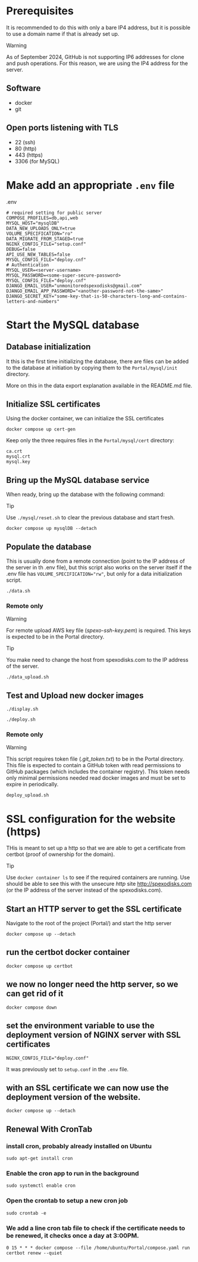 # Prerequisites

It is recommended to do this with only a bare IP4 address, 
but it is possible to use a domain name if that is already set up.

> [!WARNING]
> As of September 2024, GitHub is not supporting IP6 addresses 
> for clone and push operations. For this reason,
> we are using the IP4 address for the server.

## Software
- docker 
- git

## Open ports listening with TLS
- 22 (ssh)
- 80 (http)
- 443 (https)
- 3306 (for MySQL)



# Make add an appropriate `.env` file

.env
```
# required setting for public server
COMPOSE_PROFILES=db,api,web
MYSQL_HOST="mysqlDB"
DATA_NEW_UPLOADS_ONLY=true
VOLUME_SPECIFICATION="ro"
DATA_MIGRATE_FROM_STAGED=true
NGINX_CONFIG_FILE="setup.conf"
DEBUG=false
API_USE_NEW_TABLES=false
MYSQL_CONFIG_FILE="deploy.cnf"
# Authentication
MYSQL_USER=<server-username>
MYSQL_PASSWORD=<some-super-secure-password>
MYSQL_CONFIG_FILE="deploy.cnf"
DJANGO_EMAIL_USER="unmonitoredspexodisks@gmail.com"
DJANGO_EMAIL_APP_PASSWORD="<another-password-not-the-same>"
DJANGO_SECRET_KEY="some-key-that-is-50-characters-long-and-contains-letters-and-numbers"
```
# Start the MySQL database

## Database initialization
It this is the first time initializing the database,
there are files can be added to the database at initiation
by copying them to the `Portal/mysql/init` directory.

More on this in the data export explanation available in the README.md file.

## Initialize SSL certificates

Using the docker container, we can initialize the SSL certificates

```
docker compose up cert-gen
```

Keep only the three requires files in the `Portal/mysql/cert` directory:

```
ca.crt
mysql.crt
mysql.key
```


## Bring up the MySQL database service
When ready, bring up the database with the following command:

> [!TIP]
> Use `./mysql/reset.sh` to clear the previous database and start fresh.

```
docker compose up mysqlDB --detach
```

## Populate the database

This is usually done from a remote connection 
(point to the IP address of the server in th .env file), 
but this script also works on the server itself 
if the .env file has `VOLUME_SPECIFICATION="rw"`, 
but only for a data initialization script.

```
./data.sh
```

### Remote only

> [!WARNING]
> For remote upload AWS key file (*spexo-ssh-key.pem*) is required.
> This keys is expected to be in the Portal directory.

> [!TIP]
> You make need to change the host from spexodisks.com to the IP address of the server.
```
./data_upload.sh
```

## Test and Upload new docker images

```
./display.sh
```

```
./deploy.sh
```

### Remote only

> [!WARNING]
> This script requires token file (*.git_token.txt*) to be in the Portal directory.
> This file is expected to contain a GitHub token with 
> read permissions to GitHub packages (which includes the container registry).
> This token needs only minimal permissions needed read docker images
> and must be set to expire in periodically. 

```
deploy_upload.sh
```

# SSL configuration for the website (https)

THis is meant to set up a http so that we are able to get a certificate from certbot
(proof of ownership for the domain).

> [!TIP]
> Use `docker container ls` to see if the required containers are running.
> Use should be able to see this with the unsecure *http* site http://spexodisks.com
> (or the IP address of the server instead of the spexodisks.com).

## Start an HTTP server to get the SSL certificate
Navigate to the root of the project (Portal/) and start the http server

```
docker compose up --detach
```

## run the certbot docker container

```
docker compose up certbot
```

## we now no longer need the http server, so we can get rid of it

```
docker compose down
```

## set the environment variable to use the deployment version of NGINX server with SSL certificates


```
NGINX_CONFIG_FILE="deploy.conf"
```

It was previously set to `setup.conf` in the `.env` file.


## with an SSL certificate we can now use the deployment version of the website.

```
docker compose up --detach
```

## Renewal With CronTab

### install cron, probably already installed on Ubuntu
```
sudo apt-get install cron
```

### Enable the cron app to run in the background

```
sudo systemctl enable cron
```

### Open the crontab to setup a new cron job

```
sudo crontab -e
```


### We add a line cron tab file to check if the certificate needs to be renewed, it checks once a day at 3:00PM.

```
0 15 * * * docker compose --file /home/ubuntu/Portal/compose.yaml run certbot renew --quiet
```